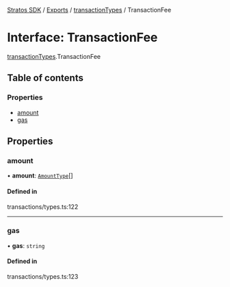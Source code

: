 [Stratos SDK](../README.md) / [Exports](../modules.md) / [transactionTypes](../modules/transactionTypes.md) / TransactionFee

# Interface: TransactionFee

[transactionTypes](../modules/transactionTypes.md).TransactionFee

## Table of contents

### Properties

- [amount](transactionTypes.TransactionFee.md#amount)
- [gas](transactionTypes.TransactionFee.md#gas)

## Properties

### amount

• **amount**: [`AmountType`](transactionTypes.AmountType.md)[]

#### Defined in

transactions/types.ts:122

___

### gas

• **gas**: `string`

#### Defined in

transactions/types.ts:123
